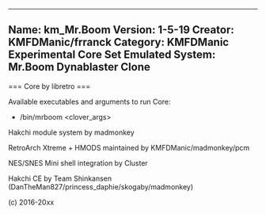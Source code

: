 -----------------------
Name: km_Mr.Boom
Version: 1-5-19
Creator: KMFDManic/frranck
Category: KMFDManic Experimental Core Set
Emulated System: Mr.Boom Dynablaster Clone
-----------------------
=== Core by libretro ===

Available executables and arguments to run Core:
- /bin/mrboom <rom> <clover_args>

Hakchi module system by madmonkey

RetroArch Xtreme + HMODS maintained by KMFDManic/madmonkey/pcm

NES/SNES Mini shell integration by Cluster

Hakchi CE by Team Shinkansen (DanTheMan827/princess_daphie/skogaby/madmonkey)

(c) 2016-20xx
